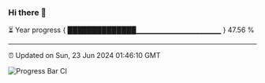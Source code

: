 ### Hi there 👋

⏳ Year progress { ██████████████▁▁▁▁▁▁▁▁▁▁▁▁▁▁▁▁ } 47.56 %

---

⏰ Updated on Sun, 23 Jun 2024 01:46:10 GMT

![Progress Bar CI](https://github.com/IshwaranRudhara/GIT-ACTION/workflows/Progress%20Bar%20CI/badge.svg)
